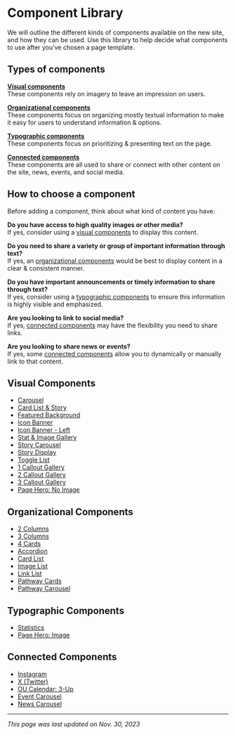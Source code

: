 # Component Library
We will outline the different kinds of components available on the new site, and how they can be used. Use this library to help decide what components to use after you’ve chosen a page template.

## Types of components
**[Visual components](#visual-components)**<br>
These components rely on imagery to leave an impression on users.

**[Organizational components](#organizational-components)**<br>
These components focus on organizing mostly textual information to make it easy for users to understand information & options.

**[Typographic components](#typographic-components)**<br>
These components focus on prioritizing & presenting text on the page.

**[Connected components](#connected-components)**<br>
These components are all used to share or connect with other content on the site, news, events, and social media.

## How to choose a component
Before adding a component, think about what kind of content you have:

**Do you have access to high quality images or other media?**<br>
If yes, consider using a [visual components](#visual-components) to display this content.

**Do you need to share a variety or group of important information through text?**<br>
If yes, an [organizational components](#organizational-components) would be best to display content in a clear & consistent manner.

**Do you have important announcements or timely information to share through text?**<br>
If yes, consider using a [typographic components](#typographic-components) to ensure this information is highly visible and emphasized.

**Are you looking to link to social media?**<br>
If yes, [connected components](#connected-components) may have the flexibility you need to share links.

**Are you looking to share news or events?**<br>
If yes, some [connected components](#connected-components) allow you to dynamically or manually link to that content.

## Visual Components
- [Carousel](/user-experience/all-components/carousel)
- [Card List & Story](/user-experience/all-components/card-list-and-story)
- [Featured Background](/user-experience/all-components/featured-background)
- [Icon Banner](/user-experience/all-components/icon-banner)
- [Icon Banner - Left](/user-experience/all-components/icon-banner-left)
- [Stat & Image Gallery](/user-experience/all-components/stat-image-gallery)
- [Story Carousel](/user-experience/all-components/story-carousel)
- [Story Display](/user-experience/all-components/story-display)
- [Toggle List](/user-experience/all-components/toggle-list)
- [1 Callout Gallery](/user-experience/all-components/1-callout-gallery)
- [2 Callout Gallery](/user-experience/all-components/2-callout-gallery)
- [3 Callout Gallery](/user-experience/all-components/3-callout-gallery)
- [Page Hero: No Image](/user-experience/all-components/page-hero-no-image)

## Organizational Components
- [2 Columns](/user-experience/all-components/2-column)
- [3 Columns](/user-experience/all-components/3-column)
- [4 Cards](/user-experience/all-components/4-cards)
- [Accordion](/user-experience/all-components/accordion)
- [Card List](/user-experience/all-components/card-list)
- [Image List](/user-experience/all-components/image-list)
- [Link List](/user-experience/all-components/link-list)
- [Pathway Cards](/user-experience/all-components/pathways-card)
- [Pathway Carousel](/user-experience/all-components/pathway-carousel)

## Typographic Components
- [Statistics](/user-experience/all-components/statistics)
- [Page Hero: Image](/user-experience/all-components/page-hero-image)

## Connected Components
- [Instagram](/user-experience/all-components/instagram)
- [X (Twitter)](/user-experience/all-components/twitter)
- [OU Calendar: 3-Up](/user-experience/all-components/ou-calendar-3-up)
- [Event Carousel](/user-experience/all-components/event-carousel)
- [News Carousel](/user-experience/all-components/news-carousel)

***

*This page was last updated on Nov. 30, 2023*